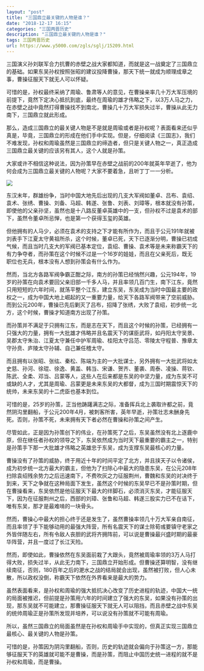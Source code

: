 ```yaml
---
layout: "post"
title: "三国鼎立最关键的人物是谁？"
date: "2018-12-17 16:15"
categories: "三国两晋历史"
description: "三国鼎立最关键的人物是谁？"
tags: 三国两晋历史
url: https://www.y5000.com/zgls/sglj/15209.html
---
```






三国演义孙刘联军合力抗曹的赤壁之战大家都知道，而就是这一战奠定了三国鼎立的基础。如果东吴孙权按照张昭的建议投降曹操，那天下统一就成为顺理成章之事，曹操征服天下就无人可以怀疑。

可惜的是，孙权最终采纳了周瑜、鲁肃等人的意见，在曹操亲率几十万大军压境的前提下，竟然下定决心抵抗到底，最终在周瑜的雄才伟略之下，以3万人马之力，在赤壁之战中竟然打得曹操找不到南北，曹操几十万大军损失过半，曹操从此无力南下，三国鼎立就此形成。

那么，造成三国鼎立的最关键人物是不是就是周瑜或者是孙权呢？表面看来还似乎真是，毕竟，三国鼎立的形成在他们手中实现。但是，仔细阅读《三国志》，我们不难发现，孙权和周瑜虽然是三国鼎立的缔造者，但只是关键人物之一，真正造成三国鼎立最关键的应该另有其人，这个人就是孙策。

大家或许不相信这种说法，因为孙策早在赤壁之战前的200年就英年早逝了，他为何会成为三国鼎立最关键的人物呢？大家不要着急，且听丁丁一一分析。

![](https://img.y5000.com/uploads/allimg/170227/1604446453-0.jpg)

东汉末年，群雄纷争，当时中国大地先后出现的几支大军阀如董卓、吕布、袁绍、袁术、张绣、曹操、刘备、马超、韩遂、张鲁、刘表、刘璋等，根本就没有孙策，即使他的父亲孙坚，虽然也是十八路反董卓英雄中的一支，但孙权不过是袁术的部下，虽然令董卓所忌惮，也是第一个获得玉玺的英雄。

但他拥有的人马少，必须在袁术的支持之下才能有所作为，而且于公元191年就被刘表手下江夏太守黄祖所杀，这个时候，董卓已死，天下已逐渐分明，曹操已初成气候，而且当时几支大的军阀已基本定位，袁绍、曹操、袁术等是未来称霸天下的有力争夺者，而孙策在这个时候不过是一个16岁的娃娃，而且在父亲死后，既无职位也无兵，根本没有人想到孙策会有什么作为。

然而，当北方各路军阀争霸正酣之际，南方的孙策已经悄然兴趣，公元194年，19岁的孙策在向袁术要回父亲旧部一千多人马，并且率领几百门生，南下江东，竟然只用短短的六年时间，就荡平整个江东，建立东吴，东吴成为当时中国最主要的政权之一，成为中国大地上崛起的又一重要力量，给天下各路军阀带来了空前威胁。而到公元200年，曹操已先后剿灭了吕布，招降了张绣，大败了袁绍，初步统一北方，这个时候，曹操才知道南方出现了孙策。

而孙策并不满足于只拥有江东，而是志在天下，而且这个时候的孙策，已经拥有一只强大的力量，拥有一大批雄才伟略并且名震天下的谋臣武将，如丹阳太守吴景、吴郡太守朱治、江夏太守兼任中护军周瑜、桂阳太守吕范、零陵太守程普、豫章太守孙贲、庐陵太守孙辅、自己兼任稽太守。

而且拥有以张昭、张纮、秦松、陈端为主的一大批谋士，另外拥有一大批武将如太史慈、孙河、徐琨、徐逸、黄盖、韩当、宋谦、贺齐、董袭、周泰、凌操、蒋钦、陈武、全柔、邓当、吕蒙等人，这些人在后来都是东吴的中坚力量，成为东吴不可或缺的人才，尤其是周瑜、吕蒙更是未来东吴的大都督，成为三国时期震惊天下的统帅，未来东吴的十二虎臣也基本到位。

可惜的是，25岁的孙策，正当他踌躇满志之际，准备挥兵北上袭取许都之前，竟然阴沟里翻船，于公元200年4月，被刺客所害，英年早逝，孙策壮志未酬身先死。否则，孙策不死，未来拥有天下者必然在曹操和孙策之间产生。

尽管如此，正是因为孙策创下的伟业，在孙策死了之后，东吴虽然没有北上逐鹿中原，但在继任者孙权的领导之下，东吴依然成为当时天下最重要的霸主之一，特别是孙策手下那一大批雄才伟略之英雄忠于东吴，成为支撑东吴最核心的力量。

曹操没有了孙策的威胁，终于用近十年的时间平定了北方，并且挟天子以令诸侯，成为初步统一北方最大的霸主，但他为了扫除心中最大的隐患东吴，在公元208年扫除袁绍残余势力之后迅速南下，不费吹灰之力征服荆州，曹魏和东吴的对决终于到来，天下之争就在这种局面下发生，虽然这个时候的东吴早已不是孙策时期，但在曹操看来，东吴依然是他征服天下最大的绊脚石，必须消灭东吴，才能征服天下，因为在征服荆州之后，西部的刘璋、张鲁和马超、韩遂三股实力已不在话下，唯有东吴，那才是最难啃的一块骨头。

然而，曹操心中最大的担心终于还是发生了，虽然曹操率领几十万大军亲自南征，而且率领了手下能够动用的最强大阵营，所有名震天下的谋士除荀彧要镇守老家之外皆伴随左右，所有令敌人丧胆的武将齐拥阵前，可以说是曹操最兴盛时期的最豪华阵营，并且一度过了长江天险。

然而，即使如此，曹操依然在东吴面前栽了大跟头，竟然被周瑜率领的3万人马打得大败，损失过半，从此无力南下，三国鼎立开始形成。但曹操还算明智，没有继续南征，否则，180百年之后的淝水之战的结局就会出现，虽然被打败，但人心未散，所以政权没倒，称霸天下依然在外界看来是最大的势力。

虽然表面看来，是孙权和周瑜的强大抵抗决心改变了历史进程的轨迹，中国大一统的局面被推迟，但前提是孙策用六年的时间建立了强大的东吴，如果没有孙策的出现，那东吴就不可能建立，那曹操征服天下就无人可以阻挡，而且赤壁之战中东吴的统帅周瑜正是孙策所发现并培养，可以说没有孙策就不可能有周瑜。

所以，虽然三国鼎立的局面虽然是在孙权和周瑜手中实现的，但真正实现三国鼎立最核心、最关键的人物是孙策。

可惜的是，孙策因为阴沟里翻船，否则，历史的轨迹就会偏向于孙策这一方，那能够征服天下的英雄就可能不是曹操，而是孙策，而阻止中国历史统一进程的就不是孙权和周瑜，而是曹操。
